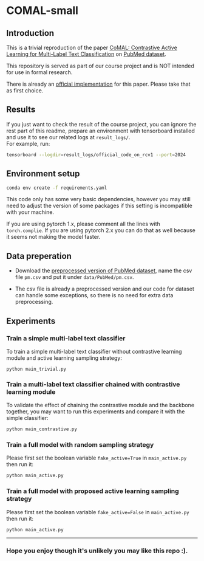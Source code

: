 # COMAL-small  

## Introduction  

This is a trivial reproduction of the paper [CoMAL: Contrastive Active Learning for Multi-Label Text
Classification](https://dl.acm.org/doi/10.1145/3637528.3671754) on [PubMed dataset](https://linqs.org/datasets/#pubmed-diabetes).   

This repository is served as part of our course project and is NOT intended for use in formal research.  

There is already an [official implementation](https://github.com/chengzju/CoMAL) for this paper. Please take that as first choice.  


## Results  
If you just want to check the result of the course project, you can ignore the rest part of this readme, prepare an environment with tensorboard installed and use it to see our related logs at `result_logs/`.  
For example, run:  
```bash
tensorboard --logdir=result_logs/official_code_on_rcv1 --port=2024
```


## Environment setup  
```bash
conda env create -f requirements.yaml
```
This code only has some very basic dependencies, however you may still need to adjust the version of some packages if this setting is incompatible with your machine.  

If you are using pytorch 1.x, please comment all the lines with `torch.complie`. If you are using pytorch 2.x you can do that as well because it seems not making the model faster.   

## Data preperation  

* Download the [preprocessed version of PubMed dataset](https://huggingface.co/datasets/owaiskha9654/PubMed_MultiLabel_Text_Classification_Dataset_MeSH), name the csv file `pm.csv` and put it under `data/PubMed/pm.csv`.  

* The csv file is already a preprocessed version and our code for dataset can handle some exceptions, so there is no need for extra data preprocessing.  

## Experiments  

### Train a simple multi-label text classifier  

To train a simple multi-label text classifier without contrastive learning module and active learning sampling strategy:   
```
python main_trivial.py
```

### Train a multi-label text classifier chained with contrastive learning module  

To validate the effect of chaining the contrastive module and the backbone together, you may want to run this experiments and compare it with the simple classifier:  
```bash
python main_contrastive.py
```

### Train a full model with random sampling strategy  

Please first set the boolean variable `fake_active=True` in `main_active.py` then run it:  
```bash
python main_active.py
```

### Train a full model with proposed active learning sampling strategy  

Please first set the boolean variable `fake_active=False` in `main_active.py` then run it:  
```bash
python main_active.py
```

---  

### Hope you enjoy though it's unlikely you may like this repo :).  